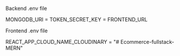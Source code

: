 Backend .env file

MONGODB_URI =
TOKEN_SECRET_KEY =
FRONTEND_URL

Frontend .env file

REACT_APP_CLOUD_NAME_CLOUDINARY =
"# Ecommerce-fullstack-MERN" 
